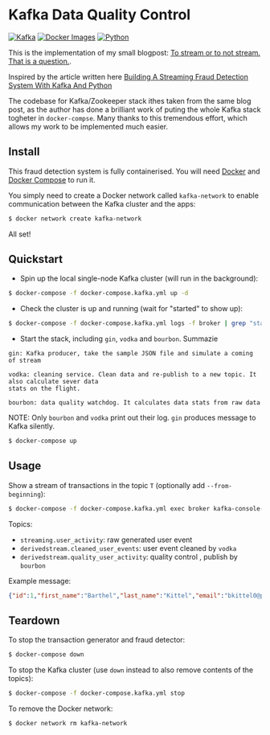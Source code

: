 # Kafka Data Quality Control

[![Kafka](https://img.shields.io/badge/streaming_platform-kafka-black.svg?style=flat-square)](https://kafka.apache.org)
[![Docker Images](https://img.shields.io/badge/docker_images-confluent-orange.svg?style=flat-square)](https://github.com/confluentinc/cp-docker-images)
[![Python](https://img.shields.io/badge/python-3.5+-blue.svg?style=flat-square)](https://www.python.org)

This is the implementation of my small blogpost: [To stream or to not stream. That is a question.](https://medium.com/@tunghoang/to-stream-or-to-not-stream-that-is-a-question-92cf0adbfe65).

Inspired by the article written here
[Building A Streaming Fraud Detection System With Kafka And Python](https://florimond.dev/blog/articles/2018/09/building-a-streaming-fraud-detection-system-with-kafka-and-python/)

The codebase for Kafka/Zookeeper stack ithes taken from the same blog post, as the author has done a brilliant work of puting the whole Kafka stack togheter in `docker-compse`. Many thanks to this tremendous effort, which allows my work to be implemented much easier.

## Install

This fraud detection system is fully containerised. You will need [Docker](https://docs.docker.com/install/) and [Docker Compose](https://docs.docker.com/compose/) to run it.

You simply need to create a Docker network called `kafka-network` to enable communication between the Kafka cluster and the apps:

```bash
$ docker network create kafka-network
```

All set!

## Quickstart

- Spin up the local single-node Kafka cluster (will run in the background):

```bash
$ docker-compose -f docker-compose.kafka.yml up -d
```

- Check the cluster is up and running (wait for "started" to show up):

```bash
$ docker-compose -f docker-compose.kafka.yml logs -f broker | grep "started"
```

- Start the stack, including `gin`, `vodka` and `bourbon`. Summazie

```
gin: Kafka producer, take the sample JSON file and simulate a coming of stream

vodka: cleaning service. Clean data and re-publish to a new topic. It also calculate sever data
stats on the flight.

bourbon: data quality watchdog. It calculates data stats from raw data
```
NOTE:  Only `bourbon` and `vodka` print out
their log. `gin` produces message to Kafka silently.

```bash
$ docker-compose up
```

## Usage

Show a stream of transactions in the topic `T` (optionally add `--from-beginning`):

```bash
$ docker-compose -f docker-compose.kafka.yml exec broker kafka-console-consumer --bootstrap-server localhost:9092 --topic T
```

Topics:

- `streaming.user_activity`: raw generated user event
- `derivedstream.cleaned_user_events`: user event cleaned by `vodka`
- `derivedstream.quality_user_activity`: quality control , publish by `bourbon`

Example message:

```json
{"id":1,"first_name":"Barthel","last_name":"Kittel","email":"bkittel0@printfriendly.com","gender":"Male","ip_address":"130.187.82.195","date":"06/05/2018","country":"france"}
```

## Teardown

To stop the transaction generator and fraud detector:

```bash
$ docker-compose down
```

To stop the Kafka cluster (use `down`  instead to also remove contents of the topics):

```bash
$ docker-compose -f docker-compose.kafka.yml stop
```

To remove the Docker network:

```bash
$ docker network rm kafka-network
```
